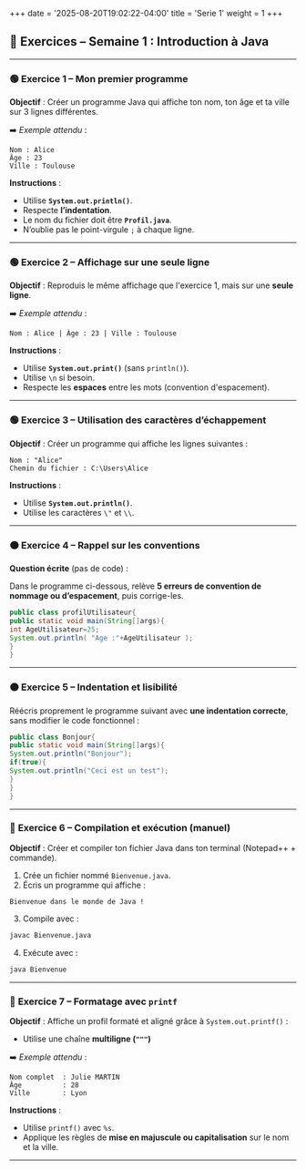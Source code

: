 +++
date = '2025-08-20T19:02:22-04:00'
title = 'Serie 1'
weight = 1
+++

## 📘 Exercices – Semaine 1 : Introduction à Java

---

### 🟢 **Exercice 1 – Mon premier programme**

**Objectif** : Créer un programme Java qui affiche ton nom, ton âge et ta ville sur 3 lignes différentes.

➡️ *Exemple attendu* :

```
Nom : Alice
Âge : 23
Ville : Toulouse
```

**Instructions** :

* Utilise **`System.out.println()`**.
* Respecte **l’indentation**.
* Le nom du fichier doit être **`Profil.java`**.
* N’oublie pas le point-virgule `;` à chaque ligne.

---

### 🟢 **Exercice 2 – Affichage sur une seule ligne**

**Objectif** : Reproduis le même affichage que l'exercice 1, mais sur une **seule ligne**.

➡️ *Exemple attendu* :

```
Nom : Alice | Âge : 23 | Ville : Toulouse
```

**Instructions** :

* Utilise **`System.out.print()`** (sans `println()`).
* Utilise `\n` si besoin.
* Respecte les **espaces** entre les mots (convention d'espacement).

---

### 🟢 **Exercice 3 – Utilisation des caractères d’échappement**

**Objectif** : Créer un programme qui affiche les lignes suivantes :

```
Nom : "Alice"
Chemin du fichier : C:\Users\Alice
```

**Instructions** :

* Utilise **`System.out.println()`**.
* Utilise les caractères `\"` et `\\`.

---

### 🟠 **Exercice 4 – Rappel sur les conventions**

**Question écrite** (pas de code) :

Dans le programme ci-dessous, relève **5 erreurs de convention de nommage ou d’espacement**, puis corrige-les.

```java
public class profilUtilisateur{
public static void main(String[]args){
int AgeUtilisateur=25;
System.out.println( "Age :"+AgeUtilisateur );
}
}
```

---

### 🟠 **Exercice 5 – Indentation et lisibilité**

Réécris proprement le programme suivant avec **une indentation correcte**, sans modifier le code fonctionnel :

```java
public class Bonjour{
public static void main(String[]args){
System.out.println("Bonjour");
if(true){
System.out.println("Ceci est un test");
}
}
}
```

---

### 🔵 **Exercice 6 – Compilation et exécution (manuel)**

**Objectif** : Créer et compiler ton fichier Java dans ton terminal (Notepad++ + commande).

1. Crée un fichier nommé `Bienvenue.java`.
2. Écris un programme qui affiche :

```
Bienvenue dans le monde de Java !
```

3. Compile avec :

```bash
javac Bienvenue.java
```

4. Exécute avec :

```bash
java Bienvenue
```

---

### 🔵 **Exercice 7 – Formatage avec `printf`**

**Objectif** : Affiche un profil formaté et aligné grâce à `System.out.printf()` :

* Utilise une chaîne **multiligne (`"""`)** 

➡️ *Exemple attendu* :

```
Nom complet  : Julie MARTIN
Âge          : 28
Ville        : Lyon
```

**Instructions** :

* Utilise `printf()` avec `%s`.
* Applique les règles de **mise en majuscule ou capitalisation** sur le nom et la ville.

---
